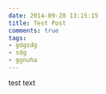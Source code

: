 ```yaml
---
date: 2014-09-28 13:15:15
title: Test Post
comments: true
tags:
- gdgsdg
- sdg
- ggnuha
---
```


test text